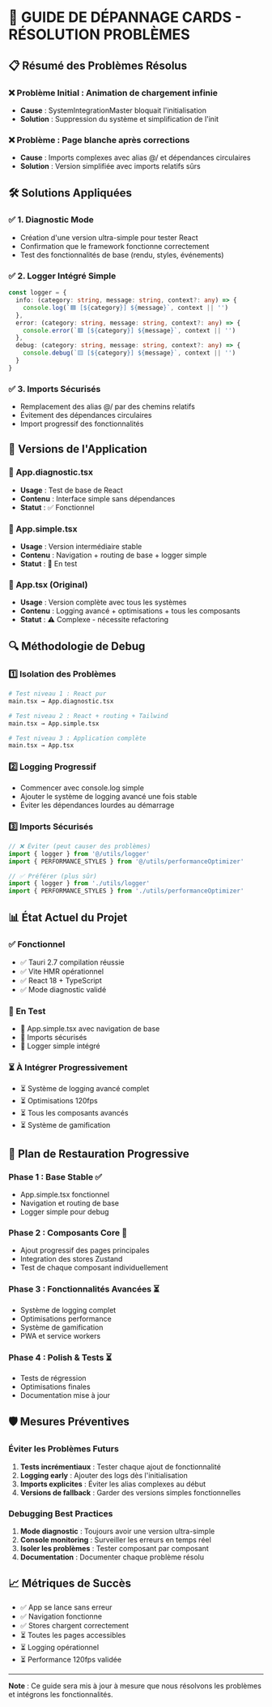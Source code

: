 # 🔧 GUIDE DE DÉPANNAGE CARDS - RÉSOLUTION PROBLÈMES

## 📋 Résumé des Problèmes Résolus

### ❌ Problème Initial : Animation de chargement infinie
- **Cause** : SystemIntegrationMaster bloquait l'initialisation
- **Solution** : Suppression du système et simplification de l'init

### ❌ Problème : Page blanche après corrections
- **Cause** : Imports complexes avec alias @/ et dépendances circulaires
- **Solution** : Version simplifiée avec imports relatifs sûrs

## 🛠️ Solutions Appliquées

### ✅ 1. Diagnostic Mode
- Création d'une version ultra-simple pour tester React
- Confirmation que le framework fonctionne correctement
- Test des fonctionnalités de base (rendu, styles, événements)

### ✅ 2. Logger Intégré Simple
```typescript
const logger = {
  info: (category: string, message: string, context?: any) => {
    console.log(`🟦 [${category}] ${message}`, context || '')
  },
  error: (category: string, message: string, context?: any) => {
    console.error(`🟥 [${category}] ${message}`, context || '')
  },
  debug: (category: string, message: string, context?: any) => {
    console.debug(`🟨 [${category}] ${message}`, context || '')
  }
}
```

### ✅ 3. Imports Sécurisés
- Remplacement des alias @/ par des chemins relatifs
- Évitement des dépendances circulaires
- Import progressif des fonctionnalités

## 🚀 Versions de l'Application

### 📄 App.diagnostic.tsx
- **Usage** : Test de base de React
- **Contenu** : Interface simple sans dépendances
- **Statut** : ✅ Fonctionnel

### 📄 App.simple.tsx
- **Usage** : Version intermédiaire stable
- **Contenu** : Navigation + routing de base + logger simple
- **Statut** : 🔄 En test

### 📄 App.tsx (Original)
- **Usage** : Version complète avec tous les systèmes
- **Contenu** : Logging avancé + optimisations + tous les composants
- **Statut** : ⚠️ Complexe - nécessite refactoring

## 🔍 Méthodologie de Debug

### 1️⃣ Isolation des Problèmes
```bash
# Test niveau 1 : React pur
main.tsx → App.diagnostic.tsx

# Test niveau 2 : React + routing + Tailwind
main.tsx → App.simple.tsx

# Test niveau 3 : Application complète
main.tsx → App.tsx
```

### 2️⃣ Logging Progressif
- Commencer avec console.log simple
- Ajouter le système de logging avancé une fois stable
- Éviter les dépendances lourdes au démarrage

### 3️⃣ Imports Sécurisés
```typescript
// ❌ Éviter (peut causer des problèmes)
import { logger } from '@/utils/logger'
import { PERFORMANCE_STYLES } from '@/utils/performanceOptimizer'

// ✅ Préférer (plus sûr)
import { logger } from './utils/logger'
import { PERFORMANCE_STYLES } from './utils/performanceOptimizer'
```

## 📊 État Actuel du Projet

### ✅ Fonctionnel
- ✅ Tauri 2.7 compilation réussie
- ✅ Vite HMR opérationnel
- ✅ React 18 + TypeScript
- ✅ Mode diagnostic validé

### 🔄 En Test
- 🔄 App.simple.tsx avec navigation de base
- 🔄 Imports sécurisés
- 🔄 Logger simple intégré

### ⏳ À Intégrer Progressivement
- ⏳ Système de logging avancé complet
- ⏳ Optimisations 120fps
- ⏳ Tous les composants avancés
- ⏳ Système de gamification

## 🎯 Plan de Restauration Progressive

### Phase 1 : Base Stable ✅
- App.simple.tsx fonctionnel
- Navigation et routing de base
- Logger simple pour debug

### Phase 2 : Composants Core 🔄
- Ajout progressif des pages principales
- Integration des stores Zustand
- Test de chaque composant individuellement

### Phase 3 : Fonctionnalités Avancées ⏳
- Système de logging complet
- Optimisations performance
- Système de gamification
- PWA et service workers

### Phase 4 : Polish & Tests ⏳
- Tests de régression
- Optimisations finales
- Documentation mise à jour

## 🛡️ Mesures Préventives

### Éviter les Problèmes Futurs
1. **Tests incrémentiaux** : Tester chaque ajout de fonctionnalité
2. **Logging early** : Ajouter des logs dès l'initialisation
3. **Imports explicites** : Éviter les alias complexes au début
4. **Versions de fallback** : Garder des versions simples fonctionnelles

### Debugging Best Practices
1. **Mode diagnostic** : Toujours avoir une version ultra-simple
2. **Console monitoring** : Surveiller les erreurs en temps réel
3. **Isoler les problèmes** : Tester composant par composant
4. **Documentation** : Documenter chaque problème résolu

## 📈 Métriques de Succès

- ✅ App se lance sans erreur
- ✅ Navigation fonctionne
- ✅ Stores chargent correctement
- ⏳ Toutes les pages accessibles
- ⏳ Logging opérationnel
- ⏳ Performance 120fps validée

---

**Note** : Ce guide sera mis à jour à mesure que nous résolvons les problèmes et intégrons les fonctionnalités.
